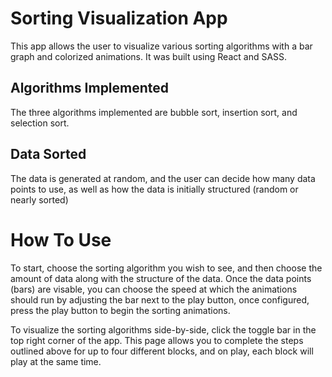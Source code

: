 # Sorting Visualization App

This app allows the user to visualize various sorting algorithms with a bar graph and colorized animations.  It was built using React and SASS.

## Algorithms Implemented

The three algorithms implemented are bubble sort, insertion sort, and selection sort.

## Data Sorted

The data is generated at random, and the user can decide how many data points to use, as well as how the data is initially structured (random or nearly sorted)

# How To Use

To start, choose the sorting algorithm you wish to see, and then choose the amount of data along with the structure of the data. Once the data points (bars) are visable, you can choose the speed at which the animations should run by adjusting the bar next to the play button, once configured, press the play button to begin the sorting animations.

To visualize the sorting algorithms side-by-side, click the toggle bar in the top right corner of the app. This page allows you to complete the steps outlined above for up to four different blocks, and on play, each block will play at the same time.

